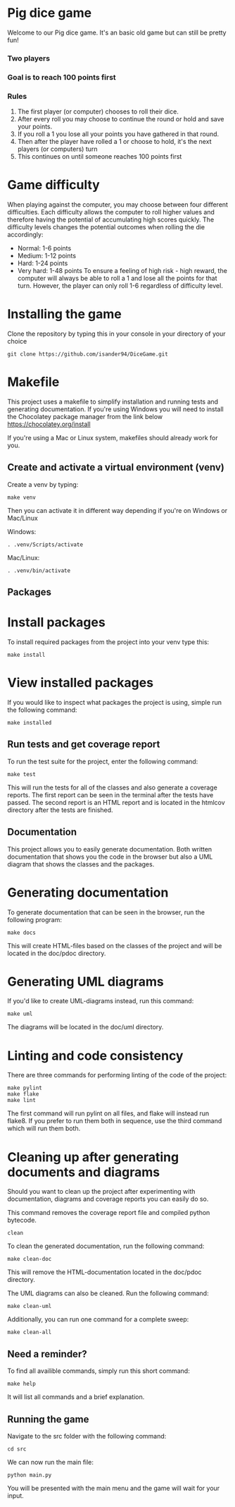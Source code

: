 # Pig dice game
Welcome to our Pig dice game. It's an basic old game but can still be pretty fun!
### Two players

### Goal is to reach 100 points first

### Rules
1. The first player (or computer) chooses to roll their dice.
2. After every roll you may choose to continue the round or hold and save your points.
3. If you roll a 1 you lose all your points you have gathered in that round.
4. Then after the player have rolled a 1 or choose to hold, it's the next players (or computers) turn
5. This continues on until someone reaches 100 points first

# Game difficulty
When playing against the computer, you may choose between four different difficulties. Each difficulty
allows the computer to roll higher values and therefore having the potential of accumulating high scores quickly.
The difficulty levels changes the potential outcomes when rolling the die accordingly:
* Normal: 1-6 points
* Medium: 1-12 points
* Hard: 1-24 points
* Very hard: 1-48 points
To ensure a feeling of high risk - high reward, the computer will always be able to roll a 1 and lose all the points
for that turn.
However, the player can only roll 1-6 regardless of difficulty level.

# Installing the game
Clone the repository by typing this in your console in your directory of your choice

    git clone https://github.com/isander94/DiceGame.git

# Makefile
This project uses a makefile to simplify installation and running tests and generating documentation.
    If you're using Windows you will need to install the Chocolatey package manager from the link below
    https://chocolatey.org/install

If you're using a Mac or Linux system, makefiles should already work for you.

## Create and activate a virtual environment (venv)

Create a venv by typing:

    make venv

Then you can activate it in different way depending if you're on Windows or Mac/Linux

Windows:

    . .venv/Scripts/activate

Mac/Linux:

    . .venv/bin/activate

## Packages
# Install packages
To install required packages from the project into your venv type this:

    make install

# View installed packages

If you would like to inspect what packages the project is using, simple run the following command:

    make installed

## Run tests and get coverage report

To run the test suite for the project, enter the following command:

    make test

This will run the tests for all of the classes and also generate a coverage reports.
The first report can be seen in the terminal after the tests have passed. The second report is an HTML report and is located
in the htmlcov directory after the tests are finished.

## Documentation
This project allows you to easily generate documentation. Both written documentation that shows you the code in the browser
but also a UML diagram that shows the classes and the packages.

# Generating documentation

To generate documentation that can be seen in the browser, run the following program:

    make docs

This will create HTML-files based on the classes of the project and will be located in the doc/pdoc directory.

# Generating UML diagrams

If you'd like to create UML-diagrams instead, run this command:

    make uml

The diagrams will be located in the doc/uml directory.

# Linting and code consistency
There are three commands for performing linting of the code of the project:

    make pylint
    make flake
    make lint

The first command will run pylint on all files, and flake will instead run flake8. If you prefer to run them both in sequence,
use the third command which will run them both.

# Cleaning up after generating documents and diagrams
Should you want to clean up the project after experimenting with documentation, diagrams and coverage reports you can easily do so.

This command removes the coverage report file and compiled python bytecode.

    clean

To clean the generated documentation, run the following command:

    make clean-doc

This will remove the HTML-documentation located in the doc/pdoc directory.

The UML diagrams can also be cleaned. Run the following command:

    make clean-uml

Additionally, you can run one command for a complete sweep:

    make clean-all

## Need a reminder?
To find all availible commands, simply run this short command:

    make help

It will list all commands and a brief explanation.

## Running the game
Navigate to the src folder with the following command:

    cd src

We can now run the main file:

    python main.py

You will be presented with the main menu and the game will wait for your input.


